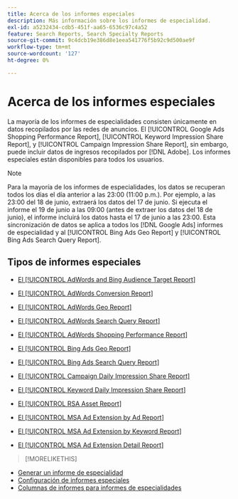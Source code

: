 ```yaml
---
title: Acerca de los informes especiales
description: Más información sobre los informes de especialidad.
exl-id: a5232434-cdb5-451f-aa65-6536c97c4a52
feature: Search Reports, Search Specialty Reports
source-git-commit: 9c4dcb19e386d8e1eea541776f5b92c9d500ae9f
workflow-type: tm+mt
source-wordcount: '127'
ht-degree: 0%

---
```


# Acerca de los informes especiales

La mayoría de los informes de especialidades consisten únicamente en datos recopilados por las redes de anuncios. El [!UICONTROL Google Ads Shopping Performance Report], [!UICONTROL Keyword Impression Share Report], y [!UICONTROL Campaign Impression Share Report], sin embargo, puede incluir datos de ingresos recopilados por [!DNL Adobe]. Los informes especiales están disponibles para todos los usuarios.

>[!NOTE]
>
>Para la mayoría de los informes de especialidades, los datos se recuperan todos los días el día anterior a las 23:00 (11:00 p.m.). Por ejemplo, a las 23:00 del 18 de junio, extraerá los datos del 17 de junio. Si ejecuta el informe el 19 de junio a las 09:00 (antes de extraer los datos del 18 de junio), el informe incluirá los datos hasta el 17 de junio a las 23:00. Esta sincronización de datos se aplica a todos los [!DNL Google Ads] informes de especialidad y al [!UICONTROL Bing Ads Geo Report] y [!UICONTROL Bing Ads Search Query Report].

## Tipos de informes especiales

* [El [!UICONTROL AdWords and Bing Audience Target Report]](/help/search-social-commerce/reports/management/specialty/adwords-bing-audience-target-report.md)

* [El [!UICONTROL AdWords Conversion Report]](/help/search-social-commerce/reports/management/specialty/adwords-conversion-report.md)

* [El [!UICONTROL AdWords Geo Report]](/help/search-social-commerce/reports/management/specialty/adwords-geo-report.md)

* [El [!UICONTROL AdWords Search Query Report]](/help/search-social-commerce/reports/management/specialty/adwords-search-query-report.md)

* [El [!UICONTROL AdWords Shopping Performance Report]](/help/search-social-commerce/reports/management/specialty/adwords-shopping-performance-report.md)

* [El [!UICONTROL Bing Ads Geo Report]](/help/search-social-commerce/reports/management/specialty/bing-ads-geo-report.md)

* [El [!UICONTROL Bing Ads Search Query Report]](/help/search-social-commerce/reports/management/specialty/bing-ads-search-query-report.md)

* [El [!UICONTROL Campaign Daily Impression Share Report]](/help/search-social-commerce/reports/management/specialty/campaign-daily-impression-share-report.md)

* [El [!UICONTROL Keyword Daily Impression Share Report]](/help/search-social-commerce/reports/management/specialty/keyword-daily-impression-share-report.md)

* [El [!UICONTROL RSA Asset Report]](/help/search-social-commerce/reports/management/specialty/rsa-asset-report.md)

* [El [!UICONTROL MSA Ad Extension by Ad Report]](msa-ad-extension-detail-report.md)

* [El [!UICONTROL MSA Ad Extension by Keyword Report]](msa-ad-extension-by-keyword-report.md)

* [El [!UICONTROL MSA Ad Extension Detail Report]](msa-ad-extension-by-ad-report.md)

>[!MORELIKETHIS]
>
* [Generar un informe de especialidad](/help/search-social-commerce/reports/management/specialty/specialty-report-generate.md)
* [Configuración de informes especiales](/help/search-social-commerce/reports/management/specialty/specialty-report-settings.md)
* [Columnas de informes para informes de especialidades](/help/search-social-commerce/reports/management/specialty/specialty-report-columns.md)
